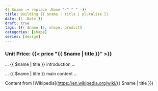 ```yaml
---
{{ $name := replace .Name "-" " " -}}
title: Building {{ $name | title | pluralize }}
date: {{ .Date }}
draft: true
tags: [{{ $name }}, shape, product]
categories: [shape]
series: [design]
---
```


### Unit Price: {{< price "{{ $name | title }}" >}} 

... {{ $name | title }} introduction ...

<!--more-->

... {{ $name | title }} main content ...

Content from [Wikipedia](https://en.wikipedia.org/wiki/{{ $name | title }})
